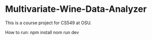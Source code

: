 # Multivariate-Wine-Data-Analyzer
This is a course project for CS549 at OSU.


How to run:
npm install
nom run dev
